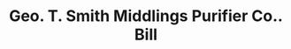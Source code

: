 ---
doi: 10.7916/D84N0GN4
date_other: '1880'
date_other_textual: 1880-1889
form: printed ephemera
genre:
- Invoices
name:
- Geo. T. Smith Middlings Purifier Co.
object_in_context_url: https://biggert.cul.columbia.edu/items/view/ave_biggert_00633
subject_hierarchical_geographic:
- Jackson, Michigan, United States
subject_name:
- Geo. T. Smith Middlings Purifier Co.
title: Geo. T. Smith Middlings Purifier Co.. Bill
sort_title: Geo. T. Smith Middlings Purifier Co.. Bill
call_number: ave_biggert_00633
coordinates:
- 42.244166666666665,-84.40722222222223
pid: ave_biggert_00633
identifiers: ave_biggert_00633
thumbnail: https://derivativo-2.library.columbia.edu/iiif/2/ldpd:343808/full/!256,256/0/native.jpg
permalink: /biggert/ave_biggert_00633/
layout: iiif-image-page
---